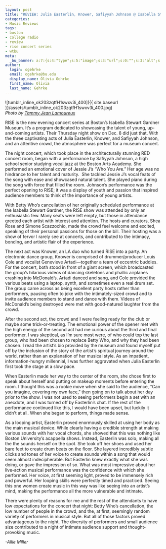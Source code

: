 ```yaml
---
layout: post
title: "REVIEW: Julia Easterlin, Knower, Safiyyah Johnson @ Isabella Stewart Gardner Museum"
categories:
- Music Reviews
tags:
- boston
- college radio
- review
- rise concert series
- wtbu
meta:
  _bu_banner: a:7:{s:4:"type";s:5:"image";s:3:"url";s:0:"";s:3:"alt";s:0:"";s:7:"post_id";s:0:"";s:4:"html";s:0:"";s:8:"position";s:0:"";s:7:"caption";s:0:"";}
author:
  login: ogehrke
  email: ogehrke@bu.edu
  display_name: Olivia Gehrke
  first_name: Olivia
  last_name: Gehrke
---
```

![tumblr_inline_ok203zqtfH1swxv3i_400]({{ site.baseurl }}/assets/tumblr_inline_ok203zqtfH1swxv3i_400.jpg)  
_Photo by [Tammy Jean Lamoureux](http://t.umblr.com/redirect?z=http%3A%2F%2Flamourdelaphoto.blogspot.com&t=OWYzZTExNWM1MGI2ZDAxMTY3OTExOWQ4N2FlNmZlMTZkMjc0NWQ3NixXd1BhdmpQWA%3D%3D&b=t%3AKIk-PtjejdhRSOqxbjcLKQ&p=http%3A%2F%2Fwtburadio.tumblr.com%2Fpost%2F156102340788%2Fconcert-review-julia-easterlin-knower-safiyyah&m=1)_

RISE is the new evening concert series at Boston’s Isabella Stewart Gardner Museum. It’s a program dedicated to showcasing the talent of young, up-and-coming artists. Their Thursday night show on Dec. 8 did just that. With the three captivating acts of Julia Easterlin, Knower, and Safiyyah Johnson, and an attentive crowd, the atmosphere was perfect for a museum concert.

The night concert, which took place in the architecturally stunning RED concert room, began with a performance by Safiyyah Johnson, a high school senior studying vocal jazz at the Boston Arts Academy. She performed an emotional cover of Jessie J’s “Who You Are.” Her age was no hindrance to her talent and maturity.  She tackled Jessie J’s vocal feats of the song with ease and showcased natural talent. She played piano during the song with force that filled the room. Johnson’s performance was the perfect opening to RISE; it was a display of youth and passion that inspired audience members to think of the importance of young artists.

With Betty Who’s cancellation of her originally scheduled performance at the Isabella Stewart Gardner, the RISE show was attended by only an enthusiastic few. Many seats were left empty, but those in attendance greeted each artist with interest and attention. The hosts and curators, Shea Rose and Simone Scazzochio, made the crowd feel welcome and excited, speaking of their personal passions for those on the bill. Their hosting was a show of fervor I rarely see at concerts, and contributed to the intimacy, bonding, and artistic flair of the experience.

The next act was Knower, an LA duo who turned RISE into a party. An electronic dance group, Knower is comprised of drummer/producer Louis Cole and vocalist Genevieve Artadi—together a team of eccentric buddies. For the concert, both stood in front of a giant screen, which broadcasted the group’s hilarious videos of dancing skeletons and phallic airplanes crashing into McDonald’s. Artadi danced and sang, and Cole provided the various beats using a laptop, synth, and sometimes even a real drum set. The group came across as being excellent party hosts rather than performers, pausing often to joke with the intimately-sized crowd and to invite audience members to stand and dance with them. Videos of McDonald’s being destroyed were met with good-natured laughter from the crowd.

After the second act, the crowd and I were feeling ready for the club or maybe some trick-or-treating. The emotional power of the opener met with the high energy of the second act had me curious about the third and final performer. I was skeptical, as I’m sure most were, of who could top the last group, who had been chosen to replace Betty Who, and why they had been chosen. I read the artist’s bio provided by the museum and found myself put off by the inclusion of the story of the artist’s spiritual journey around the world, rather than an explanation of her musical style. As an impatient, information-hungry millennial, I was further aggravated when Julia Easterlin first took the stage at a slow pace.

When Easterlin made her way to the center of the room, she chose first to speak about herself and putting on makeup moments before entering the room. I thought this was a rookie move when she said to the audience, “Can you imagine, covering my own face,” then going on to talk about her day prior to the show. I was not used to seeing performers begin a set with an anecdote, and I was turned off by Easterlin’s chat. If the rest of the performance continued like this, I would have been upset, but luckily it didn’t at all. When she began to perform, things made sense.

As a looping artist, Easterlin proved enormously skilled at using her body as the main musical device. While clearly having a credible strength at making various sounds with her vocal chords, she showed that this was nothing like Boston University’s acappella shows. Instead, Easterlin was solo, making all the the sounds herself on the spot. She took off her shoes and used her bare feet to create drum beats on the floor. She layered incredibly subtle clicks and tones of her voice to create sounds within a song that would seem almost indecipherable. But Easterlin knew exactly what she was doing, or gave the impression of so. What was most impressive about her live-action musical performance was the confidence with which she performed. Her voice, at first seeming light, proved to be immensely rich and powerful. Her looping skills were perfectly timed and practiced. Seeing this one women create music in this way was like seeing into an artist’s mind, making the performance all the more vulnerable and intimate.

There were plenty of reasons for me and the rest of the attendants to have low expectations for the concert that night: Betty Who’s cancellation, the low number of people in the crowd, and the, at first, seemingly random variety of performers in musical style. But all of those factors proved advantageous to the night. The diversity of performers and small audience size contributed to a night of intimate audience support and thought-provoking music.

_\-Allie Miller_